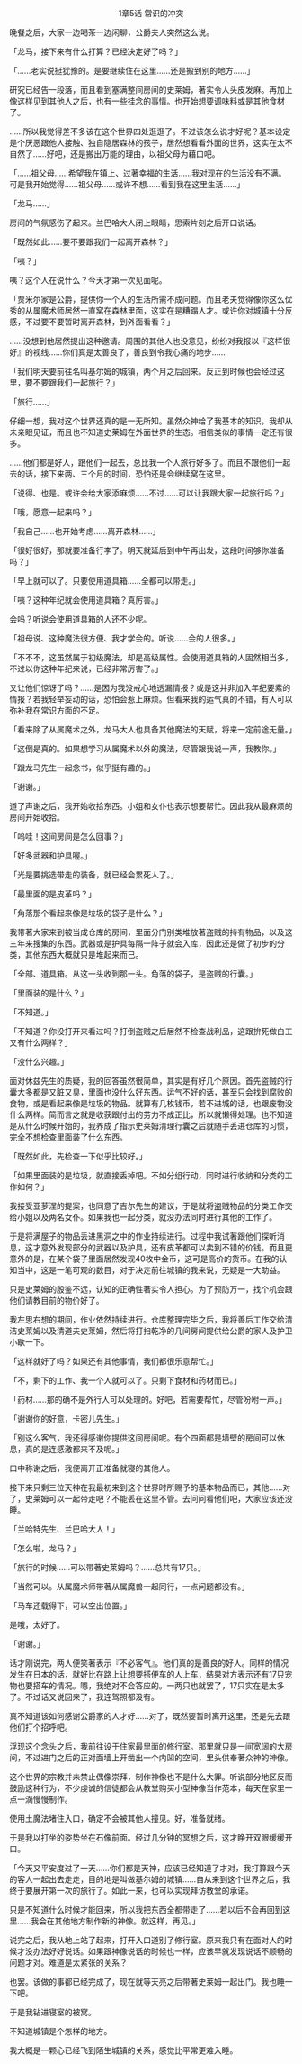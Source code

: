 <p align="center">1章5话 常识的冲突</p>

晚餐之后，大家一边喝茶一边闲聊，公爵夫人突然这么说。

「龙马，接下来有什么打算？已经决定好了吗？」

「……老实说挺犹豫的。是要继续住在这里……还是搬到别的地方……」

研究已经告一段落，而且看到塞满整间房间的史莱姆，著实令人头皮发麻。再加上像这样见到其他人之后，也有一些挂念的事情。也开始想要调味料或是其他食材了。

……所以我觉得差不多该在这个世界四处逛逛了。不过该怎么说才好呢？基本设定是个厌恶跟他人接触、独自隐居森林的孩子，居然想看看外面的世界，这实在太不自然了……好吧，还是搬出万能的理由，以祖父母为藉口吧。

「……祖父母……希望我在镇上、过著幸福的生活……我对现在的生活没有不满。可是我开始觉得……祖父母……或许不想……看到我在这里生活……」

「龙马……」

房间的气氛感伤了起来。兰巴哈大人闭上眼睛，思索片刻之后开口说话。

「既然如此……要不要跟我们一起离开森林？」

「咦？」

咦？这个人在说什么？今天才第一次见面呢。

「贾米尔家是公爵，提供你一个人的生活所需不成问题。而且老夫觉得像你这么优秀的从属魔术师居然一直窝在森林里面，这实在是糟蹋人才。或许你对城镇十分反感，不过要不要暂时离开森林，到外面看看？」

……没想到他居然提出这种邀请。周围的其他人也没意见，纷纷对我报以『这样很好』的视线……你们真是太善良了，善良到令我心痛的地步……

「我们明天要前往名叫基尔姆的城镇，两个月之后回来。反正到时候也会经过这里，要不要跟我们一起旅行？」

「旅行……」

仔细一想，我对这个世界还真的是一无所知。虽然众神给了我基本的知识，我却从未亲眼见证，而且也不知道史莱姆在外面世界的生态。相信类似的事情一定还有很多。

……他们都是好人，跟他们一起去，总比我一个人旅行好多了。而且不跟他们一起去的话，接下来两、三个月的时间，恐怕还是会继续窝在这里。

「说得、也是。或许会给大家添麻烦……不过……可以让我跟大家一起旅行吗？」

「哦，愿意一起来吗？」

「我自己……也开始考虑……离开森林……」

「很好很好，那就要准备行李了。明天就延后到中午再出发，这段时间够你准备吗？」

「早上就可以了。只要使用道具箱……全都可以带走。」

「咦？这种年纪就会使用道具箱？真厉害。」

会吗？听说会使用道具箱的人还不少呢。

「祖母说、这种魔法很方便、我才学会的。听说……会的人很多。」

「不不不，这虽然属于初级魔法，却是高级属性。会使用道具箱的人固然相当多，不过以你这种年纪来说，已经非常厉害了。」

又让他们惊讶了吗？……是因为我没戒心地透漏情报？或是这并非加入年纪要素的情报？若我轻举妄动的话，恐怕会惹上麻烦。但看来我的运气真的不错，有人可以弥补我在常识方面的不足。

「看来除了从属魔术之外，龙马大人也具备其他魔法的天赋，将来一定前途无量。」

「这倒是真的。如果想学习从属魔术以外的魔法，尽管跟我说一声，我教你。」

「跟龙马先生一起念书，似乎挺有趣的。」

「谢谢。」

道了声谢之后，我开始收拾东西。小姐和女仆也表示想要帮忙。因此我从最麻烦的房间开始收拾。

「呜哇！这间房间是怎么回事？」

「好多武器和护具喔。」

「光是要挑选带走的装备，就已经会累死人了。」

「最里面的是皮革吗？」

「角落那个看起来像是垃圾的袋子是什么？」

我带著大家来到被当成仓库的房间，里面分门别类堆放著盗贼的持有物品，以及这三年来搜集的东西。武器或是护具每隔一阵子就会入库，因此还是做了初步的分类，其他东西大概就只是堆起来而已。

「全部、道具箱。从这一头收到那一头。角落的袋子，是盗贼的行囊。」

「里面装的是什么？」

「不知道。」

「不知道？你没打开来看过吗？打倒盗贼之后居然不检查战利品，这跟拚死做白工又有什么两样？」

「没什么兴趣。」

面对休兹先生的质疑，我的回答虽然很简单，其实是有好几个原因。首先盗贼的行囊大多都是又脏又臭，里面也没什么好东西。运气不好的话，甚至只会找到腐败的食物，或是看起来像是垃圾的物品。就算有几枚钱币，若不进城的话，也跟废物没什么两样。简而言之就是收获跟付出的劳力不成正比，所以就懒得处理。也不知道是从什么时候开始的，我养成了指示史莱姆清理行囊之后就随手丢进仓库的习惯，完全不想检查里面装了什么东西。

「既然如此，先检查一下似乎比较好。」

「如果里面装的是垃圾，就直接丢掉吧。不如分组行动，同时进行收纳和分类的工作如何？」

我接受亚萝涅的提案，也同意了吉尔先生的建议，于是就将盗贼物品的分类工作交给小姐以及两名女仆。如果我也一起分类，就没办法同时进行其他的工作了。

于是将满屋子的物品丢进黑洞之中的作业持续进行。过程中我试著跟他们探听消息，这才意外发现部分的武器以及护具，还有皮革都可以卖到不错的价钱。而且更意外的是，在某个袋子里面居然发现40枚中金币，这可是高价的货币。在我的认知当中，这是一笔可观的数目，对于决定前往城镇的我来说，无疑是一大助益。

只是史莱姆的殷鉴不远，认知的正确性著实令人担心。为了预防万一，找个机会跟他们请教目前的物价好了。

我左思右想的期间，作业依然持续进行。仓库整理完毕之后，我将善后工作交给清洁史莱姆以及清道夫史莱姆，然后将打扫乾净的几间房间提供给公爵的家人及护卫小歇一下。

「这样就好了吗？如果还有其他事情，我们都很乐意帮忙。」

「不，剩下的工作、我一个人就可以了。只剩下食材和药材而已。」

「药材……那的确不是外行人可以处理的。好吧，若需要帮忙，尽管吩咐一声。」

「谢谢你的好意，卡密儿先生。」

「别这么客气，我还得感谢你提供这间房间呢。有个四面都是墙壁的房间可以休息，真的是连感激都来不及呢。」

口中称谢之后，我便离开正准备就寝的其他人。

接下来只剩三位天神在我最初来到这个世界时所赐予的基本物品而已，其他……对了，史莱姆可以一起带走吧？不能丢在这里不管。去问问看他们吧，大家应该还没睡。

「兰哈特先生、兰巴哈大人！」

「怎么啦，龙马？」

「旅行的时候……可以带著史莱姆吗？……总共有17只。」

「当然可以。从属魔术师带著从属魔兽一起同行，一点问题都没有。」

「马车还载得下，可以空出位置。」

是哦，太好了。

「谢谢。」

话才刚说完，两人便笑著表示『不必客气』。他们真的是善良的好人。同样的情况发生在日本的话，就好比在路上让想要搭便车的人上车，结果对方表示还有17只宠物也要搭车的情况。嗯，我绝对不会答应的。一两只也就罢了，17只实在是太多了。不过话又说回来了，我连驾照都没有。

真不知道该如何感谢公爵家的人才好……对了，既然要暂时离开这里，还是先去跟他们打个招呼吧。

浮现这个念头之后，我前往设于住家最里面的修行室。那里就只是一间宽阔的大房间，不过进门之后的正对面墙上开凿出一个内凹的空间，里头供奉著众神的神像。

这个世界的宗教并未禁止偶像崇拜，制作神像也不是什么大罪。听说部分地区反而鼓励这种行为，不少虔诚的信徒都会从教堂购买小型神像当作范本，每天在家里一点一滴慢慢制作。

使用土魔法堵住入口，确定不会被其他人撞见。好，准备就绪。

于是我以打坐的姿势坐在石像前面。经过几分钟的冥想之后，这才睁开双眼缓缓开口。

「今天又平安度过了一天……你们都是天神，应该已经知道了才对，我打算跟今天的客人一起出去走走，目的地是叫做基尔姆的城镇……自从来到这个世界之后，我终于要展开第一次的旅行了。如此一来，也可以实现拜访教堂的承诺。

只是不知道什么时候才能回来，所以我把东西全都带走了……若以后不会再回到这里……我会在其他地方制作新的神像。就这样，再见。」

说完之后，我从地上站了起来，打开入口道别了修行室。原来我只有在面对人的时候才没办法好好说话。如果跟神像说话的时候也一样，应该早就发现说话不顺畅的问题才对。难道是太紧张的关系？

也罢。该做的事都已经完成了，现在就等天亮之后带著史莱姆一起出门。我也睡一下吧。

于是我钻进寝室的被窝。

不知道城镇是个怎样的地方。

我大概是一颗心已经飞到陌生城镇的关系，感觉比平常更难入睡。


